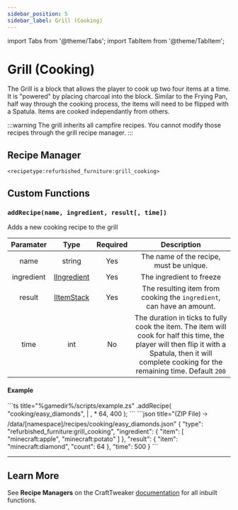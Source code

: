 ```yaml
---
sidebar_position: 5
sidebar_label: Grill (Cooking)
---
```


import Tabs from '@theme/Tabs';
import TabItem from '@theme/TabItem';

# Grill (Cooking)

The Grill is a block that allows the player to cook up two four items at a time. It is "powered" by placing charcoal into the block. Similar to the Frying Pan, half way through the cooking process, the items will need to be flipped with a Spatula. Items are cooked independantly from others.

:::warning
The grill inherits all campfire recipes. You cannot modify those recipes through the grill recipe manager.
:::

## Recipe Manager
`<recipetype:refurbished_furniture:grill_cooking>`

## Custom Functions

### `addRecipe(name, ingredient, result[, time])`

Adds a new cooking recipe to the grill

| Paramater  |                                          Type                                           | Required |                                                                                              Description                                                                                              |
| :--------: | :-------------------------------------------------------------------------------------: | :------: | :---------------------------------------------------------------------------------------------------------------------------------------------------------------------------------------------------: |
|    name    |                                         string                                          |   Yes    |                                                                                The name of the recipe, must be unique.                                                                                |
| ingredient | [IIngredient](https://docs.blamejared.com/1.20.4/en/vanilla/api/ingredient/IIngredient) |   Yes    |                                                                                       The ingredient to freeze                                                                                        |
|   result   |     [IItemStack](https://docs.blamejared.com/1.20.4/en/vanilla/api/item/IItemStack)     |   Yes    |                                                                 The resulting item from cooking the `ingredient`, can have an amount.                                                                 |
|    time    |                                           int                                           |    No    | The duration in ticks to fully cook the item. The item will cook for half this time, the player will then flip it with a Spatula, then it will complete cooking for the remaining time. Default `200` |

#### Example
<Tabs>
  <TabItem value="zenscript" label="ZenScript" default>
    ```ts title="%gamedir%/scripts/example.zs"
    <recipetype:refurbished_furniture:grill_cooking>.addRecipe(
        "cooking/easy_diamonds",
        <item:minecraft:apple> | <item:minecraft:potato>, 
        <item:minecraft:diamond> * 64,
        400
    );
    ```
  </TabItem>
  <TabItem value="json" label="Datapack Equivelant">
    ```json title="(ZIP File) 🡢 /data/[namespace]/recipes/cooking/easy_diamonds.json"
    {
        "type": "refurbished_furniture:grill_cooking",
        "ingredient": {
            "item": [
                "minecraft:apple",
                "minecraft:potato"
            ]
        },
        "result": {
            "item": "minecraft:diamond",
            "count": 64
        },
        "time": 500
    } 
    ```
  </TabItem>
</Tabs>

---

## Learn More

See **Recipe Managers** on the CraftTweaker [documentation](https://docs.blamejared.com/1.20.4/en/tutorial/Recipes/RecipeManagers) for all inbuilt functions.